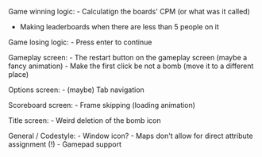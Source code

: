 Game winning logic:
	- Calculatign the boards' CPM (or what was it called)
  - Making leaderboards when there are less than 5 people on it

Game losing logic:
	- Press enter to continue

Gameplay screen:
	- The restart button on the gameplay screen (maybe a fancy animation)
	- Make the first click be not a bomb (move it to a different place)

Options screen:
	- (maybe) Tab navigation

Scoreboard screen:
	- Frame skipping (loading animation)

Title screen:
	- Weird deletion of the bomb icon

General / Codestyle:
	- Window icon?
	- Maps don't allow for direct attribute assignment (!)
	- Gamepad support
